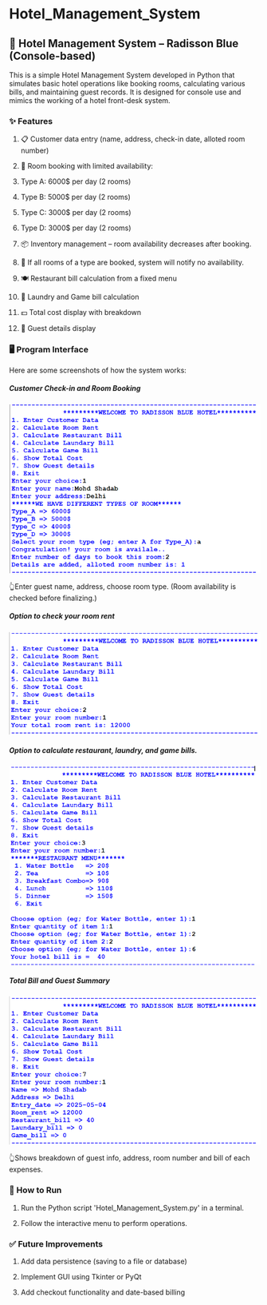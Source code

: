 # Hotel_Management_System

## 🏨 Hotel Management System – Radisson Blue (Console-based)
This is a simple Hotel Management System developed in Python that simulates basic hotel operations like booking rooms, calculating various bills, and maintaining guest records. It is designed for console use and mimics the working of a hotel front-desk system.

### ✨ Features
1. 📋 Customer data entry (name, address, check-in date, alloted room number)

2. 🏨 Room booking with limited availability:

 1. Type A: 6000$ per day (2 rooms)

 2. Type B: 5000$ per day (2 rooms)

 3. Type C: 3000$ per day (2 rooms)

 4. Type D: 3000$ per day (2 rooms)

3. 📦 Inventory management – room availability decreases after booking.

4. 🚫 If all rooms of a type are booked, system will notify no availability.

5. 🍽️ Restaurant bill calculation from a fixed menu

6. 🧺 Laundry and Game bill calculation

7. 💵 Total cost display with breakdown

8. 📃 Guest details display

### 🖥️ Program Interface
Here are some screenshots of how the system works:

##### Customer Check-in and Room Booking

![alt text](image/image.png)

👆Enter guest name, address, choose room type. (Room availability is checked before finalizing.)

##### Option to check your room rent

![alt text](image/image-1.png)


##### Option to calculate restaurant, laundry, and game bills.

![alt text](image/image-2.png)

##### Total Bill and Guest Summary

![alt text](image/image-3.png)

👆Shows breakdown of guest info, address, room number and bill of each expenses.

### 🚀 How to Run
1. Run the Python script 'Hotel_Management_System.py' in a terminal.

2. Follow the interactive menu to perform operations.

### ✅ Future Improvements
1. Add data persistence (saving to a file or database)

2. Implement GUI using Tkinter or PyQt

3. Add checkout functionality and date-based billing


